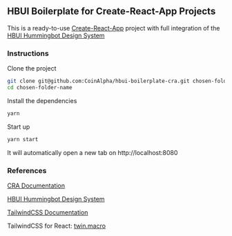 ## HBUI Boilerplate for Create-React-App Projects

This is a ready-to-use [Create-React-App](https://create-react-app.dev/docs/getting-started) project with full integration of the [HBUI Hummingbot Design System](https://hbui.netlify.app/)

### Instructions

Clone the project

```bash
git clone git@github.com:CoinAlpha/hbui-boilerplate-cra.git chosen-folder-name
cd chosen-folder-name
```

Install the dependencies

```bash
yarn
```

Start up

```bash
yarn start
```
It will automatically open a new tab on
http://localhost:8080


### References

[CRA Documentation](https://create-react-app.dev/docs/getting-started)

[HBUI Hummingbot Design System](https://hbui.netlify.app/)

[TailwindCSS Documentation](https://tailwindcss.com/docs)

TailwindCSS for React: [twin.macro](https://github.com/ben-rogerson/twin.macro)